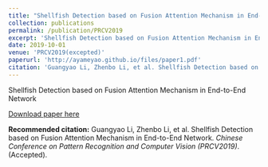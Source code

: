 ```yaml
---
title: "Shellfish Detection based on Fusion Attention Mechanism in End-to-End Network"
collection: publications
permalink: /publication/PRCV2019
excerpt: 'Shellfish Detection based on Fusion Attention Mechanism in End-to-End Network.'
date: 2019-10-01
venue: 'PRCV2019(excepted)'
paperurl: 'http://ayameyao.github.io/files/paper1.pdf'
citation: 'Guangyao Li, Zhenbo Li, et al. Shellfish Detection based on Fusion Attention Mechanism in End-to-End Network. <i>Chinese Conference on Pattern Recognition and Computer Vision (PRCV2019)</i>. (Accepted).'[Download paper here](http://academicpages.github.io/files/paper1.pdf)
---
```


Shellfish Detection based on Fusion Attention Mechanism in End-to-End Network

[Download paper here](http://academicpages.github.io/files/paper1.pdf)

**Recommended citation:** Guangyao Li, Zhenbo Li, et al. Shellfish Detection based on Fusion Attention Mechanism in End-to-End Network. <i>Chinese Conference on Pattern Recognition and Computer Vision (PRCV2019)</i>. (Accepted).